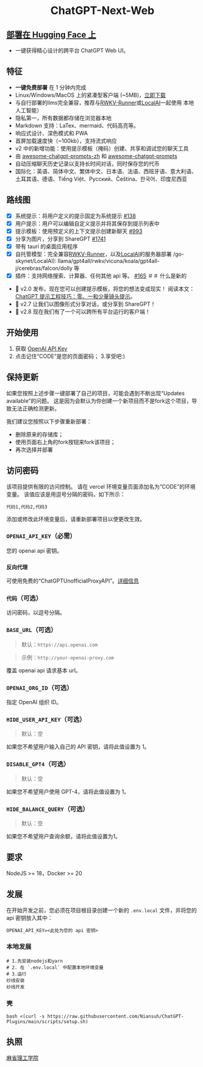 <h1 align="center">ChatGPT-Next-Web</h1>

## [部署在 Hugging Face 上](https://huggingface.co/login?next=%2Fspaces%2FNiansuh%2Fchat%3Fduplicate%3Dtrue)

- 一键获得精心设计的跨平台 ChatGPT Web UI。

## 特征
- **一键免费部署** 在 1 分钟内完成
- Linux/Windows/MacOS 上的紧凑型客户端 (~5MB)，[立即下载](https://github.com/Yidadaa/ChatGPT-Next-Web/releases)
- 与自行部署的llms完全兼容，推荐与[RWKV-Runner](https://github.com/josStorer/RWKV-Runner)或[LocalAI](https://github.com/go-skynet/)一起使用 本地人工智能）
- 隐私第一，所有数据都存储在浏览器本地
- Markdown 支持：LaTex、mermaid、代码高亮等。
- 响应式设计、深色模式和 PWA
- 首屏加载速度快（~100kb），支持流式响应
- v2 中的新增功能：使用提示模板（掩码）创建、共享和调试您的聊天工具
- 由 [awesome-chatgpt-prompts-zh](https://github.com/PlexPt/awesome-chatgpt-prompts-zh) 和 [awesome-chatgpt-prompts](https://github.com/f/真棒-chatgpt-提示)
- 自动压缩聊天历史记录以支持长时间对话，同时保存您的代币
- 国际化：英语、简体中文、繁体中文、日本语、法语、西班牙语、意大利语、土耳其语、德语、Tiếng Việt、Русский、Čeština、한국어、印度尼西亚
## 路线图
- [x] 系统提示：将用户定义的提示固定为系统提示 [#138](https://github.com/Yidadaa/ChatGPT-Next-Web/issues/138)
- [x] 用户提示：用户可以编辑自定义提示并将其保存到提示列表中
- [x] 提示模板：使用预定义的上下文提示创建新聊天 [#993](https://github.com/Yidadaa/ChatGPT-Next-Web/issues/993)
- [x] 分享为图片，分享到 ShareGPT [#1741](https://github.com/Yidadaa/ChatGPT-Next-Web/pull/1741)
- [x] 带有 tauri 的桌面应用程序
- [x] 自托管模型：完全兼容[RWKV-Runner](https://github.com/josStorer/RWKV-Runner)，以及[LocalAI](https://github.com)的服务器部署 /go-skynet/LocalAI): llama/gpt4all/rwkv/vicuna/koala/gpt4all-j/cerebras/falcon/dolly 等
- [x] 插件：支持网络搜索、计算器、任何其他 api 等。 [#165](https://github.com/Yidadaa/ChatGPT-Next-Web/issues/165)
＃＃ 什么是新的
- 🚀 v2.0 发布，现在您可以创建提示模板，将您的想法变成现实！ 阅读本文：[ChatGPT 提示工程技巧：零、一和少量镜头提示](https://www.allabtai.com/prompt-engineering-tips-zero-one-and-few-shot-prompting/)。
- 🚀 v2.7 让我们以图像形式分享对话，或分享到 ShareGPT！
- 🚀 v2.8 现在我们有了一个可以跨所有平台运行的客户端！
## 开始使用
1. 获取 [OpenAI API Key](https://platform.openai.com/account/api-keys)
2. 点击记住“CODE”是您的页面密码；
3.享受吧:)
## 保持更新
如果您按照上述步骤一键部署了自己的项目，可能会遇到不断出现“Updates available”的问题。 这是因为会默认为你创建一个新项目而不是fork这个项目，导致无法正确检测更新。

我们建议您按照以下步骤重新部署：

- 删除原来的存储库；
- 使用页面右上角的fork按钮来fork该项目；
- 再次选择并部署
## 访问密码
该项目提供有限的访问控制。 请在 vercel 环境变量页面添加名为“CODE”的环境变量。 该值应该是用逗号分隔的密码，如下所示：

````
代码1,代码2,代码3
````

添加或修改此环境变量后，请重新部署项目以使更改生效。
### `OPENAI_API_KEY`（必需）

您的 openai api 密钥。

### `反向代理`

可使用免费的“ChatGPTUnofficialProxyAPI”。[详细信息](https://github.com/Niansuh/ChatGPT-Plugins/blob/master/api%20free.md)

### `代码`（可选）

访问密码，以逗号分隔。

### `BASE_URL`（可选）

> 默认：`https://api.openai.com`

> 示例：`http://your-openai-proxy.com`

覆盖 openai api 请求基本 url。

### `OPENAI_ORG_ID`（可选）

指定 OpenAI 组织 ID。

### `HIDE_USER_API_KEY`（可选）

> 默认：空

如果您不希望用户输入自己的 API 密钥，请将此值设置为 1。

### `DISABLE_GPT4`（可选）

> 默认：空

如果您不希望用户使用 GPT-4，请将此值设置为 1。

### `HIDE_BALANCE_QUERY`（可选）

> 默认：空

如果您不希望用户查询余额，请将此值设置为1。

## 要求

NodeJS >= 18，Docker >= 20

## 发展

在开始开发之前，您必须在项目根目录创建一个新的 `.env.local` 文件，并将您的 api 密钥放入其中：

````
OPENAI_API_KEY=<此处为您的 api 密钥>

````

### 本地发展

````外壳
# 1.先安装nodejs和yarn
# 2. 在 `.env.local` 中配置本地环境变量
# 3.运行
纱线安装
纱线开发
````

### 壳

````外壳
bash <(curl -s https://raw.githubusercontent.com/Niansuh/ChatGPT-Plugins/main/scripts/setup.sh)
````

## 执照

[麻省理工学院](https://opensource.org/license/mit/)
